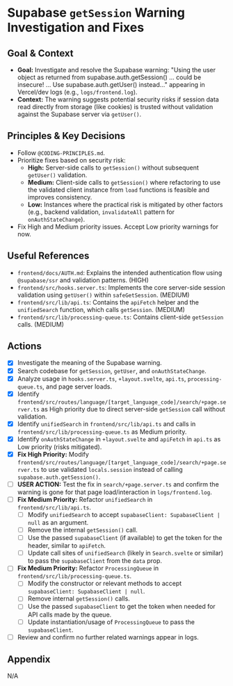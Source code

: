 # Supabase `getSession` Warning Investigation and Fixes

## Goal & Context

- **Goal:** Investigate and resolve the Supabase warning: "Using the user object as returned from supabase.auth.getSession() ... could be insecure! ... Use supabase.auth.getUser() instead..." appearing in Vercel/dev logs (e.g., `logs/frontend.log`).
- **Context:** The warning suggests potential security risks if session data read directly from storage (like cookies) is trusted without validation against the Supabase server via `getUser()`.

## Principles & Key Decisions

- Follow `@CODING-PRINCIPLES.md`.
- Prioritize fixes based on security risk:
    - **High:** Server-side calls to `getSession()` without subsequent `getUser()` validation.
    - **Medium:** Client-side calls to `getSession()` where refactoring to use the validated client instance from `load` functions is feasible and improves consistency.
    - **Low:** Instances where the practical risk is mitigated by other factors (e.g., backend validation, `invalidateAll` pattern for `onAuthStateChange`).
- Fix High and Medium priority issues. Accept Low priority warnings for now.

## Useful References

- `frontend/docs/AUTH.md`: Explains the intended authentication flow using `@supabase/ssr` and validation patterns. (HIGH)
- `frontend/src/hooks.server.ts`: Implements the core server-side session validation using `getUser()` within `safeGetSession`. (MEDIUM)
- `frontend/src/lib/api.ts`: Contains the `apiFetch` helper and the `unifiedSearch` function, which calls `getSession`. (MEDIUM)
- `frontend/src/lib/processing-queue.ts`: Contains client-side `getSession` calls. (MEDIUM)

## Actions

- [x] Investigate the meaning of the Supabase warning.
- [x] Search codebase for `getSession`, `getUser`, and `onAuthStateChange`.
- [x] Analyze usage in `hooks.server.ts`, `+layout.svelte`, `api.ts`, `processing-queue.ts`, and page server loads.
- [x] Identify `frontend/src/routes/language/[target_language_code]/search/+page.server.ts` as High priority due to direct server-side `getSession` call without validation.
- [x] Identify `unifiedSearch` in `frontend/src/lib/api.ts` and calls in `frontend/src/lib/processing-queue.ts` as Medium priority.
- [x] Identify `onAuthStateChange` in `+layout.svelte` and `apiFetch` in `api.ts` as Low priority (risks mitigated).
- [x] **Fix High Priority:** Modify `frontend/src/routes/language/[target_language_code]/search/+page.server.ts` to use validated `locals.session` instead of calling `supabase.auth.getSession()`.
- [ ] **USER ACTION:** Test the fix in `search/+page.server.ts` and confirm the warning is gone for that page load/interaction in `logs/frontend.log`.
- [ ] **Fix Medium Priority:** Refactor `unifiedSearch` in `frontend/src/lib/api.ts`.
    - [ ] Modify `unifiedSearch` to accept `supabaseClient: SupabaseClient | null` as an argument.
    - [ ] Remove the internal `getSession()` call.
    - [ ] Use the passed `supabaseClient` (if available) to get the token for the header, similar to `apiFetch`.
    - [ ] Update call sites of `unifiedSearch` (likely in `Search.svelte` or similar) to pass the `supabaseClient` from the `data` prop.
- [ ] **Fix Medium Priority:** Refactor `ProcessingQueue` in `frontend/src/lib/processing-queue.ts`.
    - [ ] Modify the constructor or relevant methods to accept `supabaseClient: SupabaseClient | null`.
    - [ ] Remove internal `getSession()` calls.
    - [ ] Use the passed `supabaseClient` to get the token when needed for API calls made by the queue.
    - [ ] Update instantiation/usage of `ProcessingQueue` to pass the `supabaseClient`.
- [ ] Review and confirm no further related warnings appear in logs.

## Appendix

N/A
